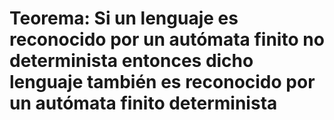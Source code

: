 # Teorema: Si un lenguaje es reconocido por un autómata finito no determinista entonces dicho lenguaje también es reconocido por un autómata finito determinista
